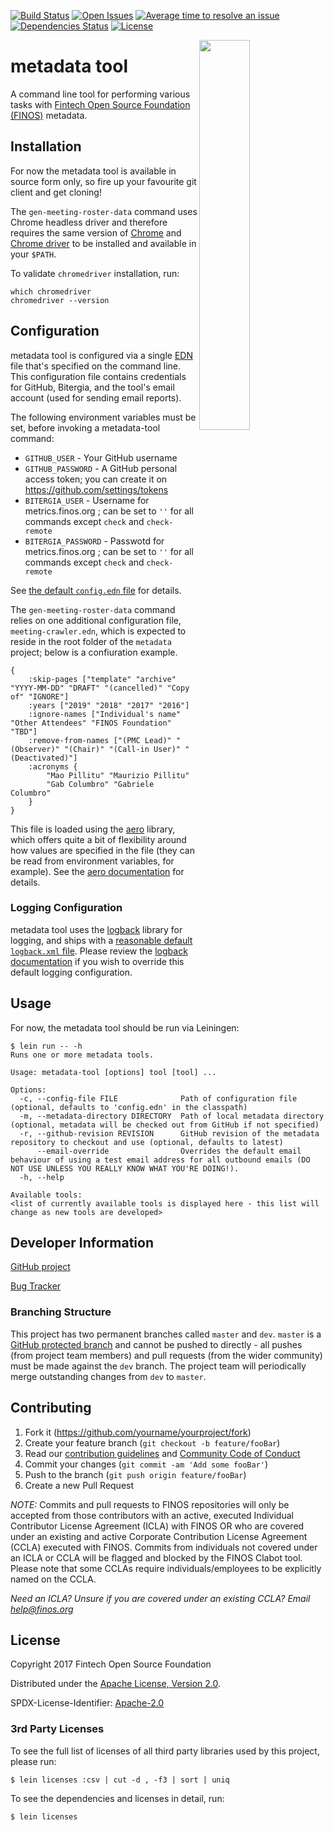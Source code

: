 [![Build Status](https://travis-ci.com/finos/metadata-tool.svg?token=pqqpLyKQyKTy9sWFPywW&branch=master)](https://travis-ci.com/finos/metadata-tool)
[![Open Issues](https://img.shields.io/github/issues/finos/metadata-tool.svg)](https://github.com/finos/metadata-tool/issues)
[![Average time to resolve an issue](http://isitmaintained.com/badge/resolution/finos/metadata-tool.svg)](http://isitmaintained.com/project/finos/metadata-tool "Average time to resolve an issue")
[![Dependencies Status](https://versions.deps.co/finos/metadata-tool/status.svg)](https://versions.deps.co/finos/metadata-tool)
[![License](https://img.shields.io/github/license/finos/metadata-tool.svg)](https://github.com/finos/metadata-tool/blob/master/LICENSE)

<img align="right" width="40%" src="https://www.finos.org/hubfs/FINOS/finos-logo/FINOS_Icon_Wordmark_Name_RGB_horizontal.png">

# metadata tool

A command line tool for performing various tasks with [Fintech Open Source Foundation (FINOS)](https://www.finos.org/) metadata.

## Installation

For now the metadata tool is available in source form only, so fire up your favourite git client and get cloning!

The `gen-meeting-roster-data` command uses Chrome headless driver and therefore requires the same version of [Chrome](https://www.google.com/chrome/) and [Chrome driver](https://chromedriver.storage.googleapis.com/index.html) to be installed and available in your `$PATH`.

To validate `chromedriver` installation, run:
```
which chromedriver
chromedriver --version
```

## Configuration

metadata tool is configured via a single [EDN](https://github.com/edn-format/edn) file that's specified on the command
line.  This configuration file contains credentials for GitHub, Bitergia, and the tool's email account (used for sending
email reports).

The following environment variables must be set, before invoking a metadata-tool command:
- `GITHUB_USER` - Your GitHub username
- `GITHUB_PASSWORD` - A GitHub personal access token; you can create it on https://github.com/settings/tokens
- `BITERGIA_USER` - Username for metrics.finos.org ; can be set to `''` for all commands except `check` and `check-remote`
- `BITERGIA_PASSWORD` - Passwotd for metrics.finos.org ; can be set to `''` for all commands except `check` and `check-remote`

See [the default `config.edn` file](https://github.com/finos/metadata-tool/blob/master/resources/config.edn) for details.

The `gen-meeting-roster-data` command relies on one additional configuration file, `meeting-crawler.edn`, which is expected to reside in the root folder of the `metadata` project; below is a confiuration example.

```
{
    :skip-pages ["template" "archive" "YYYY-MM-DD" "DRAFT" "(cancelled)" "Copy of" "IGNORE"]
    :years ["2019" "2018" "2017" "2016"]
    :ignore-names ["Individual's name" "Other Attendees" "FINOS Foundation" "TBD"]
    :remove-from-names ["(PMC Lead)" "(Observer)" "(Chair)" "(Call-in User)" "(Deactivated)"]
    :acronyms {
        "Mao Pillitu" "Maurizio Pillitu"
        "Gab Columbro" "Gabriele Columbro"
    }
}
```

This file is loaded using the [aero](https://github.com/juxt/aero) library, which offers quite a bit
of flexibility around how values are specified in the file (they can be read from environment variables,
for example).  See the [aero documentation](https://github.com/juxt/aero/blob/master/README.md) for details.

### Logging Configuration

metadata tool uses the [logback](https://logback.qos.ch/) library for logging, and ships with a
[reasonable default `logback.xml` file](https://github.com/finos/metadata-tool/blob/master/resources/logback.xml).
Please review the [logback documentation](https://logback.qos.ch/manual/configuration.html#configFileProperty) if you
wish to override this default logging configuration.

## Usage

For now, the metadata tool should be run via Leiningen:

```
$ lein run -- -h
Runs one or more metadata tools.

Usage: metadata-tool [options] tool [tool] ...

Options:
  -c, --config-file FILE              Path of configuration file (optional, defaults to 'config.edn' in the classpath)
  -m, --metadata-directory DIRECTORY  Path of local metadata directory (optional, metadata will be checked out from GitHub if not specified)
  -r, --github-revision REVISION      GitHub revision of the metadata repository to checkout and use (optional, defaults to latest)
      --email-override                Overrides the default email behaviour of using a test email address for all outbound emails (DO NOT USE UNLESS YOU REALLY KNOW WHAT YOU'RE DOING!).
  -h, --help

Available tools:
<list of currently available tools is displayed here - this list will change as new tools are developed>
```

## Developer Information

[GitHub project](https://github.com/finos/metadata-tool)

[Bug Tracker](https://github.com/finos/metadata-tool/issues)

### Branching Structure

This project has two permanent branches called `master` and `dev`.  `master` is a
[GitHub protected branch](https://help.github.com/articles/about-protected-branches/) and cannot be pushed to directly -
all pushes (from project team members) and pull requests (from the wider community) must be made against the `dev`
branch.  The project team will periodically merge outstanding changes from `dev` to `master`.

## Contributing

1. Fork it (<https://github.com/yourname/yourproject/fork>)
2. Create your feature branch (`git checkout -b feature/fooBar`)
3. Read our [contribution guidelines](.github/CONTRIBUTING.md) and [Community Code of Conduct](https://www.finos.org/code-of-conduct)
4. Commit your changes (`git commit -am 'Add some fooBar'`)
5. Push to the branch (`git push origin feature/fooBar`)
6. Create a new Pull Request

_NOTE:_ Commits and pull requests to FINOS repositories will only be accepted from those contributors with an active, executed Individual Contributor License Agreement (ICLA) with FINOS OR who are covered under an existing and active Corporate Contribution License Agreement (CCLA) executed with FINOS. Commits from individuals not covered under an ICLA or CCLA will be flagged and blocked by the FINOS Clabot tool. Please note that some CCLAs require individuals/employees to be explicitly named on the CCLA.

*Need an ICLA? Unsure if you are covered under an existing CCLA? Email [help@finos.org](mailto:help@finos.org)*


## License

Copyright 2017 Fintech Open Source Foundation

Distributed under the [Apache License, Version 2.0](http://www.apache.org/licenses/LICENSE-2.0).

SPDX-License-Identifier: [Apache-2.0](https://spdx.org/licenses/Apache-2.0)

### 3rd Party Licenses

To see the full list of licenses of all third party libraries used by this project, please run:

```shell
$ lein licenses :csv | cut -d , -f3 | sort | uniq
```

To see the dependencies and licenses in detail, run:

```shell
$ lein licenses
```